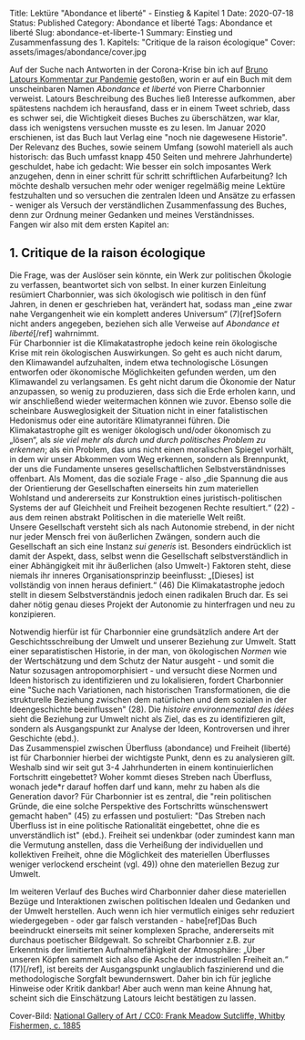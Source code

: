 Title: Lektüre "Abondance et liberté" - Einstieg & Kapitel 1
Date: 2020-07-18
Status: Published
Category: Abondance et liberté
Tags: Abondance et liberté
Slug: abondance-et-liberte-1
Summary: Einstieg und Zusammenfassung des 1. Kapitels: "Critique de la raison écologique"
Cover: assets/images/abondance/cover.jpg

Auf der Suche nach Antworten in der Corona-Krise bin ich auf [Bruno Latours Kommentar zur Pandemie](http://www.bruno-latour.fr/sites/default/files/downloads/P-202-AOC-ENGLISH_1.pdf) gestoßen, worin er auf ein Buch mit dem unscheinbaren Namen *Abondance et liberté* von Pierre Charbonnier verweist. Latours Beschreibung des Buches ließ Interesse aufkommen, aber spätestens nachdem ich herausfand, dass er in einem Tweet schrieb, dass es schwer sei, die Wichtigkeit dieses Buches zu überschätzen, war klar, dass ich wenigstens versuchen musste es zu lesen. Im Januar 2020 erschienen, ist das Buch laut Verlag eine "noch nie dagewesene Historie". Der Relevanz des Buches, sowie seinem Umfang (sowohl materiell als auch historisch: das Buch umfasst knapp 450 Seiten und mehrere Jahrhunderte) geschuldet, habe ich gedacht: Wie besser ein solch imposantes Werk anzugehen, denn in einer schritt für schritt schriftlichen Aufarbeitung? Ich möchte deshalb versuchen mehr oder weniger regelmäßig meine Lektüre festzuhalten und so versuchen die zentralen Ideen und Ansätze zu erfassen - weniger als Versuch der verständlichen Zusammenfassung des Buches, denn zur Ordnung meiner Gedanken und meines Verständnisses.  
Fangen wir also mit dem ersten Kapitel an:

## 1. Critique de la raison écologique

Die Frage, was der Auslöser sein könnte, ein Werk zur politischen Ökologie zu verfassen, beantwortet sich von selbst. In einer kurzen Einleitung resümiert Charbonnier, was sich ökologisch wie politisch in den fünf Jahren, in denen er geschrieben hat, verändert hat, sodass man „eine zwar nahe Vergangenheit wie ein komplett anderes Universum“ (7)[ref]Sofern nicht anders angegeben, beziehen sich alle Verweise auf *Abondance et liberté*[/ref] wahrnimmt.  
Für Charbonnier ist die Klimakatastrophe jedoch keine rein ökologische Krise mit rein ökologischen Auswirkungen. So geht es auch nicht darum, den Klimawandel aufzuhalten, indem etwa technologische Lösungen entworfen oder ökonomische Möglichkeiten gefunden werden, um den Klimawandel zu verlangsamen. Es geht nicht darum die Ökonomie der Natur anzupassen, so wenig zu produzieren, dass sich die Erde erholen kann, und wir anschließend wieder weitermachen können wie zuvor. Ebenso solle die scheinbare Ausweglosigkeit der Situation nicht in einer fatalistischen Hedonismus oder eine autoritäre Klimatyrannei führen.  Die Klimakatastrophe gilt es weniger ökologisch und/oder ökonomisch zu „lösen“, als *sie viel mehr als durch und durch politisches Problem zu erkennen*; als ein Problem, das uns nicht einen moralischen Spiegel vorhält, in dem wir unser Abkommen vom Weg erkennen, sondern als Brennpunkt, der uns die Fundamente unseres gesellschaftlichen Selbstverständnisses offenbart. Als Moment, das die soziale Frage - also „die Spannung die aus der Orientierung der Gesellschaften einerseits hin zum materiellen Wohlstand und andererseits zur Konstruktion eines juristisch-politischen Systems der auf Gleichheit und Freiheit bezogenen Rechte resultiert.“ (22) - aus dem reinen abstrakt Politischen in die materielle Welt reißt.  
Unsere Gesellschaft versteht sich als nach Autonomie strebend, in der nicht nur jeder Mensch frei von äußerlichen Zwängen, sondern auch die Gesellschaft an sich eine Instanz *sui generis* ist. Besonders eindrücklich ist damit der Aspekt, dass, selbst wenn die Gesellschaft selbstverständlich in einer Abhängigkeit mit ihr äußerlichen (also Umwelt-) Faktoren steht, diese niemals ihr inneres Organisationsprinzip beeinflusst: „[Dieses] ist vollständig von innen heraus definiert.“ (46) Die Klimakatastrophe jedoch stellt in diesem Selbstverständnis jedoch einen radikalen Bruch dar. Es sei daher nötig genau dieses Projekt der Autonomie zu hinterfragen und neu zu konzipieren.

Notwendig hierfür ist für Charbonnier eine grundsätzlich andere Art der Geschichtsschreibung der Umwelt und unserer Beziehung zur Umwelt. Statt einer separatistischen Historie, in der man, von ökologischen *Normen* wie der Wertschätzung und dem Schutz der Natur ausgeht - und somit die Natur sozusagen antropomorphisiert - und versucht diese Normen und Ideen historisch zu identifizieren und zu lokalisieren, fordert Charbonnier eine "Suche nach Variationen, nach historischen Transformationen, die die strukturelle Beziehung zwischen dem natürlichen und dem sozialen in der Ideengeschichte beeinflussen" (28). Die *histoire environnemental des idées* sieht die Beziehung zur Umwelt nicht als Ziel, das es zu identifizieren gilt, sondern als Ausgangspunkt zur Analyse der Ideen, Kontroversen und ihrer Geschichte (ebd.).  
Das Zusammenspiel zwischen Überfluss (abondance) und Freiheit (liberté) ist für Charbonnier hierbei der wichtigste Punkt, denn es zu analysieren gilt. Weshalb sind wir seit gut 3-4 Jahrhunderten in einem kontinuierlichen Fortschritt eingebettet? Woher kommt dieses Streben nach Überfluss, wonach jede*r darauf hoffen darf und kann, mehr zu haben als die Generation davor? Für Charbonnier ist es zentral, die "rein politischen Gründe, die eine solche Perspektive des Fortschritts wünschenswert gemacht haben" (45) zu erfassen und postuliert: "Das Streben nach Überfluss ist in eine politische Rationalität eingebettet, ohne die es unverständlich ist" (ebd.). Freiheit sei undenkbar (oder zumindest kann man die Vermutung anstellen, dass die Verheißung der individuellen und kollektiven Freiheit, ohne die Möglichkeit des materiellen Überflusses weniger verlockend erscheint (vgl. 49)) ohne den materiellen Bezug zur Umwelt.

Im weiteren Verlauf des Buches wird Charbonnier daher diese materiellen Bezüge und Interaktionen zwischen politischen Idealen und Gedanken und der Umwelt herstellen. Auch wenn ich hier vermutlich einiges sehr reduziert wiedergegeben - oder gar falsch verstanden - habe[ref]Das Buch beeindruckt einerseits mit seiner komplexen Sprache, andererseits mit durchaus poetischer Bildgewalt. So schreibt Charbonnier z.B. zur Erkenntnis der limitierten Aufnahmefähigkeit der Atmosphäre: „Über unseren Köpfen sammelt sich also die Asche der industriellen Freiheit an.“ (17)[/ref], ist bereits der Ausgangspunkt unglaublich faszinierend und die methodologische Sorgfalt bewundernswert. Daher bin ich für jegliche Hinweise oder Kritik dankbar! Aber auch wenn man keine Ahnung hat, scheint sich die Einschätzung Latours leicht bestätigen zu lassen.

Cover-Bild: [National Gallery of Art / CC0: Frank Meadow Sutcliffe, Whitby Fishermen, c. 1885](https://commons.wikimedia.org/wiki/File:Frank_Meadow_Sutcliffe,_Whitby_Fishermen,_c._1885,_NGA_108746.jpg)
